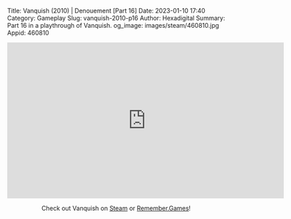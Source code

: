 Title: Vanquish (2010) | Denouement [Part 16]
Date: 2023-01-10 17:40
Category: Gameplay
Slug: vanquish-2010-p16
Author: Hexadigital
Summary: Part 16 in a playthrough of Vanquish.
og_image: images/steam/460810.jpg
Appid: 460810

<center><iframe src="https://www.youtube.com/embed/9-ry1rJbFaE?feature=oembed" allow="accelerometer; autoplay; encrypted-media; gyroscope; picture-in-picture" width="640" height="360" frameborder="0"></iframe>

Check out Vanquish on [Steam](https://store.steampowered.com/app/460810/?curator_clanid=34633900) or [Remember.Games](https://remember.games/game/5442/vanquish/)!</center>

